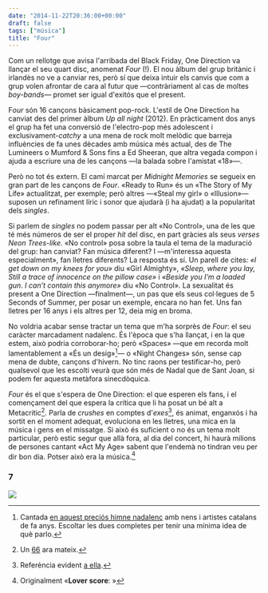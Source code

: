 ```yaml
---
date: "2014-11-22T20:36:00+00:00"
draft: false
tags: ["música"]
title: "Four"
---
```

Com un rellotge que avisa l'arribada del Black Friday, One Direction va llançar el seu quart disc, anomenat *Four* (!). El nou àlbum del grup britànic i irlandès no ve a canviar res, però sí que deixa intuir els canvis que com a grup volen afrontar de cara al futur que —contràriament al cas de moltes *boy-bands*— promet ser igual d'exitós que el present. 

<!-- more -->

<span class="pDropCap">F</span>*our* són 16 cançons bàsicament pop-rock. L'estil de One Direction ha canviat des del primer àlbum _Up all night_ (2012). En pràcticament dos anys el grup ha fet una conversió de l'electro-pop més adolescent i exclusivament-_catchy_ a una mena de rock molt melòdic que barreja influències de fa unes dècades amb música més actual, des de The Lumineers o Mumford & Sons fins a Ed Sheeran, que altra vegada compon i ajuda a escriure una de les cançons —la balada sobre l'amistat «18»—.

Però no tot és extern. El camí marcat per _Midnight Memories_ se segueix en gran part de les cançons de _Four_. «Ready to Run» és un «The Story of My Life» actualitzat, per exemple; però altres —«Steal my girl» o «Illusion»— suposen un refinament líric i sonor que ajudarà (i ha ajudat) a la popularitat dels _singles_. 

Si parlem de _singles_ no podem passar per alt «No Control», una de les que té més números de ser el proper _hit_ del disc, en part gràcies als seus _verses_ _Neon Trees-like_. «No control» posa sobre la taula el tema de la maduració del grup: han canviat? Fan música diferent? I —m'interessa aquesta especialment», fan lletres diferents? La resposta és sí. Un parell de cites: *«I get down on my knees for you»* diu «Girl Almighty», *«Sleep, where you lay, Still a trace of innocence on the pillow case»* i *«Beside you I’m a loaded gun. I can’t contain this anymore»* diu «No Control». La sexualitat és present a One Direction —finalment—, un pas que els seus col·legues de 5 Seconds of Summer, per posar un exemple, encara no han fet. Uns fan lletres per 16 anys i els altres per 12, deia mig en broma.

No voldria acabar sense tractar un tema que m'ha sorprès de _Four_: el seu caràcter marcadament nadalenc. És l'època que s'ha llançat, i en la que estem, això podria corroborar-ho; però «Spaces» —que em recorda molt lamentablement a «És un desig»[^1]— o «Night Changes» són, sense cap mena de dubte, cançons d'hivern. No tinc raons per testificar-ho, però qualsevol que les escolti veurà que són més de Nadal que de Sant Joan, si podem fer aquesta metàfora sinecdòquica.

_Four_ és el que s'espera de One Direction: el que esperen els fans, i el començament del que espera la crítica que li ha posat un bé alt a Metacritic[^2]. Parla de _crushes_ en comptes d'*exes*[^3], és animat, enganxós i ha sortit en el moment adequat, evoluciona en les lletres, una mica en la música i gens en el missatge. Si això és suficient o no és un tema molt particular, però estic segur que allà fora, al dia del concert, hi haurà milions de persones cantant «Act My Age» sabent que l'endemà no tindran veu per dir bon dia. Potser això era la música.[^4]

### 7

[^1]: Cantada [en aquest preciós himne nadalenc](http://youtu.be/foug94g5r6M?t=1m19s) amb nens i artistes catalans de fa anys. Escoltar les dues completes per tenir una mínima idea de què parlo.
[^2]: Un [66](http://www.metacritic.com/music/four/one-direction) ara mateix.
[^3]: Referència evident [a ella](http://enricllonch.com/post/101369090519/1989).
[^4]: Originalment «**Lover score**: <span class="fa fa-heart"></span> <span class="fa fa-heart"></span> <span class="fa fa-heart"></span>»


<img id="splashFade" src="http://i.imgur.com/Ar14mp9.jpg">
